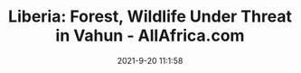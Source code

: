 ---
"title": "Liberia: Forest, Wildlife Under Threat in Vahun - AllAfrica.com"
"date": "2021-9-20 11:1:58"
"feed_name": "GOOGLENEWSMINING"
"feed_website": "https://news.google.com/search?q=mining%2Bincident&hl=en-US&gl=US&ceid=US:en"
"feed_rss": "https://news.google.com/rss/search?q=mining%2Bincident&hl=en-US&gl=US&ceid=US:en"
"link": "https://allafrica.com/stories/202109200854.html"
"file": "_posts/2021-1-1-465469f05a9a5c96441cc02037c0a471e35c3f76.md"
"accident": "0"
"drilling": "0"
"dead": "0"
"injured": "0"
"where": "unknown site"
---